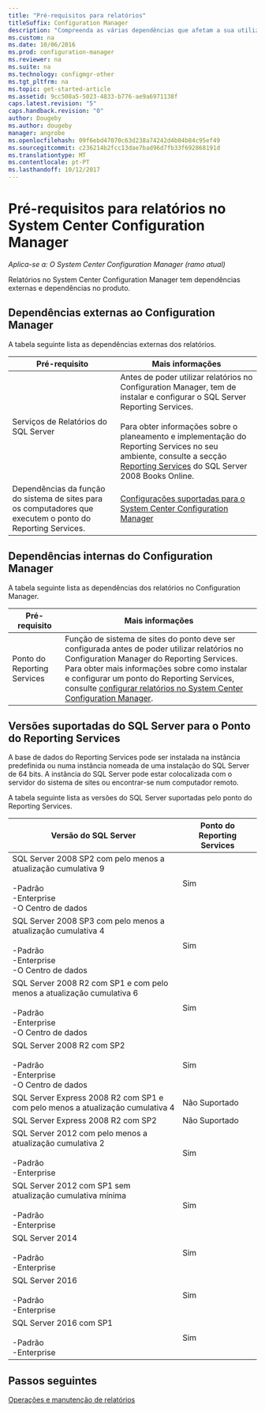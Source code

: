 ```yaml
---
title: "Pré-requisitos para relatórios"
titleSuffix: Configuration Manager
description: "Compreenda as várias dependências que afetam a sua utilização de relatórios no System Center Configuration Manager."
ms.custom: na
ms.date: 10/06/2016
ms.prod: configuration-manager
ms.reviewer: na
ms.suite: na
ms.technology: configmgr-other
ms.tgt_pltfrm: na
ms.topic: get-started-article
ms.assetid: 9cc508a5-5023-4833-b776-ae9a6971138f
caps.latest.revision: "5"
caps.handback.revision: "0"
author: Dougeby
ms.author: dougeby
manager: angrobe
ms.openlocfilehash: 09f6ebd47070c63d238a74242d4b04b84c95ef49
ms.sourcegitcommit: c236214b2fcc13dae7bad96d7fb33f692868191d
ms.translationtype: MT
ms.contentlocale: pt-PT
ms.lasthandoff: 10/12/2017
---
```

# <a name="prerequisites-for-reporting-in-system-center-configuration-manager"></a>Pré-requisitos para relatórios no System Center Configuration Manager

*Aplica-se a: O System Center Configuration Manager (ramo atual)*

Relatórios no System Center Configuration Manager tem dependências externas e dependências no produto.  

## <a name="dependencies-external-to-configuration-manager"></a>Dependências externas ao Configuration Manager  
 A tabela seguinte lista as dependências externas dos relatórios.  

|Pré-requisito|Mais informações|  
|------------------|----------------------|  
|Serviços de Relatórios do SQL Server|Antes de poder utilizar relatórios no Configuration Manager, tem de instalar e configurar o SQL Server Reporting Services.<br /><br /> Para obter informações sobre o planeamento e implementação do Reporting Services no seu ambiente, consulte a secção [Reporting Services](http://go.microsoft.com/fwlink/p/?LinkId=212032) do SQL Server 2008 Books Online.|  
|Dependências da função do sistema de sites para os computadores que executem o ponto do Reporting Services.|[Configurações suportadas para o System Center Configuration Manager](../../../core/plan-design/configs/supported-configurations.md)|  

## <a name="dependencies-internal-to-configuration-manager"></a>Dependências internas do Configuration Manager  
 A tabela seguinte lista as dependências dos relatórios no Configuration Manager.  

|Pré-requisito|Mais informações|  
|------------------|----------------------|  
|Ponto do Reporting Services|Função de sistema de sites do ponto deve ser configurada antes de poder utilizar relatórios no Configuration Manager do Reporting Services. Para obter mais informações sobre como instalar e configurar um ponto do Reporting Services, consulte [configurar relatórios no System Center Configuration Manager](../../../core/servers/manage/configuring-reporting.md).|  

## <a name="supported-sql-server-versions-for-the-reporting-services-point"></a>Versões suportadas do SQL Server para o Ponto do Reporting Services  
 A base de dados do Reporting Services pode ser instalada na instância predefinida ou numa instância nomeada de uma instalação do SQL Server de 64 bits. A instância do SQL Server pode estar colocalizada com o servidor do sistema de sites ou encontrar-se num computador remoto.  

 A tabela seguinte lista as versões do SQL Server suportadas pelo ponto do Reporting Services.  

|Versão do SQL Server|Ponto do Reporting Services|  
|------------------------|------------------------------|  
|SQL Server 2008 SP2 com pelo menos a atualização cumulativa 9<br /><br /> -Padrão<br />-Enterprise<br />-O Centro de dados|Sim|  
|SQL Server 2008 SP3 com pelo menos a atualização cumulativa 4<br /><br /> -Padrão<br />-Enterprise<br />-O Centro de dados|Sim|  
|SQL Server 2008 R2 com SP1 e com pelo menos a atualização cumulativa 6<br /><br /> -Padrão<br />-Enterprise<br />-O Centro de dados|Sim|  
|SQL Server 2008 R2 com SP2<br /><br /> -Padrão<br />-Enterprise<br />-O Centro de dados|Sim|  
|SQL Server Express 2008 R2 com SP1 e com pelo menos a atualização cumulativa 4|Não Suportado|  
|SQL Server Express 2008 R2 com SP2|Não Suportado|  
|SQL Server 2012 com pelo menos a atualização cumulativa 2<br /><br /> -Padrão<br />-Enterprise|Sim|  
|SQL Server 2012 com SP1 sem atualização cumulativa mínima<br /><br /> -Padrão<br />-Enterprise|Sim|  
|SQL Server 2014<br /><br /> -Padrão<br />-Enterprise|Sim|
|SQL Server 2016<br /><br /> -Padrão<br />-Enterprise|Sim|
|SQL Server 2016 com SP1<br /><br /> -Padrão<br />-Enterprise|Sim|
## <a name="next-steps"></a>Passos seguintes
[Operações e manutenção de relatórios](operations-and-maintenance-for-reporting.md)
